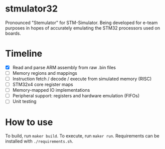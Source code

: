 # stmulator32
Pronounced "Stemulator" for STM-Simulator. Being developed for e-team purposes in hopes of accurately emulating the STM32 processors used on boards.

# Timeline
- [x] Read and parse ARM assembly from raw .bin files
- [ ] Memory regions and mappings
- [ ] Instruction fetch / decode / execute from simulated memory (RISC)
- [ ] STM32x4 core register maps
- [ ] Memory-mapped IO implementations
- [ ] Peripheral support: registers and hardware emulation (FIFOs)
- [ ] Unit testing

# How to use
To build, run ``maker build``. To execute, run ``maker run``. Requirements can be installed with ``./requirements.sh``.
